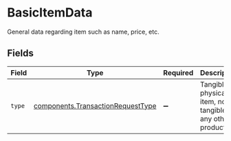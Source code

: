 # BasicItemData

General data regarding item such as name, price, etc.


## Fields

| Field                                                                                  | Type                                                                                   | Required                                                                               | Description                                                                            | Example                                                                                |
| -------------------------------------------------------------------------------------- | -------------------------------------------------------------------------------------- | -------------------------------------------------------------------------------------- | -------------------------------------------------------------------------------------- | -------------------------------------------------------------------------------------- |
| `type`                                                                                 | [components.TransactionRequestType](../../models/components/transactionrequesttype.md) | :heavy_minus_sign:                                                                     | Tangible if physical item, non-tangible if any other product.                          | TANGIBLE                                                                               |